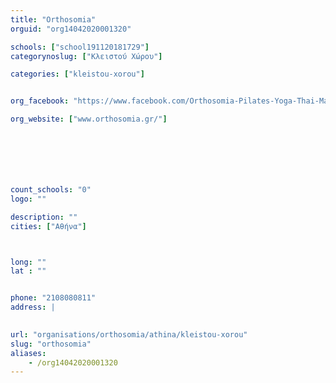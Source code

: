 ```yaml
---
title: "Orthosomia"
orguid: "org14042020001320"

schools: ["school191120181729"]
categorynoslug: ["Κλειστού Χώρου"]

categories: ["kleistou-xorou"]


org_facebook: "https://www.facebook.com/Orthosomia-Pilates-Yoga-Thai-Massage/213312072030018"

org_website: ["www.orthosomia.gr/"]







count_schools: "0"
logo: ""

description: ""
cities: ["Αθήνα"]



long: ""
lat : ""


phone: "2108080811"
address: |
    

url: "organisations/orthosomia/athina/kleistou-xorou"
slug: "orthosomia"
aliases:
    - /org14042020001320
---
```



